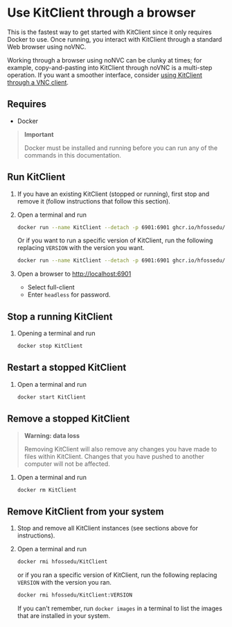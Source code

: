 # Use KitClient through a browser

This is the fastest way to get started with KitClient since it only requires
Docker to use. Once running, you interact with KitClient through a standard
Web browser using noVNC.

Working through a browser using noNVC can be clunky at times; for example,
copy-and-pasting into KitClient through noVNC is a multi-step operation.
If you want a smoother interface, consider
[using KitClient through a VNC client](use-vnc.md).

## Requires

* Docker

> **Important**
>
> Docker must be installed and running before you can run
> any of the commands in this documentation.

## Run KitClient

1. If you have an existing KitClient (stopped or running),
    first stop and remove it (follow instructions that follow this section).

2. Open a terminal and run

    ```bash
    docker run --name KitClient --detach -p 6901:6901 ghcr.io/hfossedu/kitclient
    ```

    Or if you want to run a specific version of KitClient, run the following
    replacing `VERSION` with the version you want.

    ```bash
    docker run --name KitClient --detach -p 6901:6901 ghcr.io/hfossedu/kitclient:VERSION
    ```

3. Open a browser to <!-- markdown-link-check-disable --><http://localhost:6901><!-- markdown-link-check-enabled -->
    * Select full-client
    * Enter `headless` for password.

## Stop a running KitClient

1. Opening a terminal and run

    ```bash
    docker stop KitClient
    ```

## Restart a stopped KitClient

1. Open a terminal and run

    ```bash
    docker start KitClient
    ```

## Remove a stopped KitClient

> **Warning: data loss**
>
> Removing KitClient will also remove any changes you have made
> to files within KitClient. Changes that you have pushed to
> another computer will not be affected.

1. Open a terminal and run

    ```bash
    docker rm KitClient
    ```

## Remove KitClient from your system

1. Stop and remove all KitClient instances (see sections above for instructions).
2. Open a terminal and run

    ```bash
    docker rmi hfossedu/KitClient
    ```

    or if you ran a specific version of KitClient, run the
    following replacing `VERSION` with the version you ran.

    ```bash
    docker rmi hfossedu/KitClient:VERSION
    ```

    If you can't remember, run `docker images` in a terminal to list the images
    that are installed in your system.

